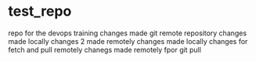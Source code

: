 
# test_repo
repo for the devops training
changes made git remote repository
changes made locally
changes 2 made remotely
changes made locally
changes for fetch and pull remotely
chanegs made remotely fpor git pull
